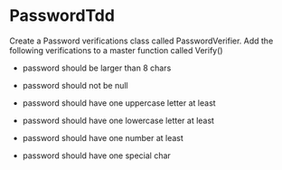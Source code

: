 # PasswordTdd

Create a Password verifications class called PasswordVerifier.
Add the following verifications to a master function called Verify()

- password should be larger than 8 chars

- password should not be null

- password should have one uppercase letter at least

- password should have one lowercase letter at least

- password should have one number at least

- password should have one special char
